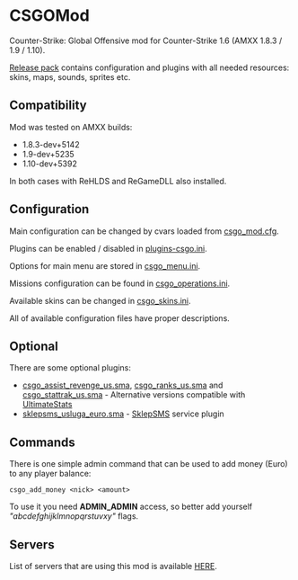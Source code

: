 # CSGOMod
Counter-Strike: Global Offensive mod for Counter-Strike 1.6 (AMXX 1.8.3 / 1.9 / 1.10).

[Release pack](https://github.com/TheDoctor0/CSGOMod/releases/latest) contains configuration and plugins with all needed resources: skins, maps, sounds, sprites etc.

## Compatibility
Mod was tested on AMXX builds:
- 1.8.3-dev+5142
- 1.9-dev+5235
- 1.10-dev+5392

In both cases with ReHLDS and ReGameDLL also installed.

## Configuration
Main configuration can be changed by cvars loaded from [csgo_mod.cfg](https://github.com/TheDoctor0/CSGOMod/blob/master/cstrike/addons/amxmodx/configs/csgo_mod.cfg).

Plugins can be enabled / disabled in [plugins-csgo.ini](https://github.com/TheDoctor0/CSGOMod/blob/master/cstrike/addons/amxmodx/configs/plugins-csgo.ini).

Options for main menu are stored in [csgo_menu.ini](https://github.com/TheDoctor0/CSGOMod/blob/master/cstrike/addons/amxmodx/configs/csgo_menu.ini).

Missions configuration can be found in [csgo_operations.ini](https://github.com/TheDoctor0/CSGOMod/blob/master/cstrike/addons/amxmodx/configs/csgo_operations.ini).

Available skins can be changed in [csgo_skins.ini](https://github.com/TheDoctor0/CSGOMod/blob/master/cstrike/addons/amxmodx/configs/csgo_skins.ini).

All of available configuration files have proper descriptions.

## Optional
There are some optional plugins:
- [csgo_assist_revenge_us.sma](https://github.com/TheDoctor0/CSGOMod/blob/master/csgo_assist_revenge_us.sma), [csgo_ranks_us.sma](https://github.com/TheDoctor0/CSGOMod/blob/master/csgo_ranks_us.sma) and [csgo_stattrak_us.sma](https://github.com/TheDoctor0/CSGOMod/blob/master/csgo_stattrak_us.sma) - Alternative versions compatible with [UltimateStats](https://github.com/TheDoctor0/UltimateStats)
- [sklepsms_usluga_euro.sma](https://github.com/TheDoctor0/CSGOMod/blob/master/sklepsms_usluga_euro.sma) - [SklepSMS](https://github.com/TheDoctor0/sklep-sms) service plugin

## Commands
There is one simple admin command that can be used to add money (Euro) to any player balance:
```
csgo_add_money <nick> <amount>
```
To use it you need **ADMIN_ADMIN** access, so better add yourself *"abcdefghijklmnopqrstuvxy"* flags.

## Servers
List of servers that are using this mod is available [HERE](https://www.gametracker.com/search/?search_by=server_variable&search_by2=csgo_version&query=&loc=_all&sort=&order=).

